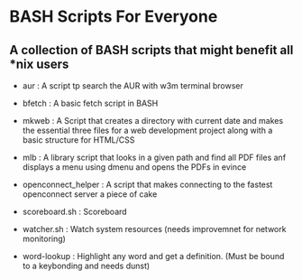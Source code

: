 # BASH Scripts For Everyone
## A collection of BASH scripts that might benefit all *nix users


- aur : A script tp search the AUR with w3m terminal browser

- bfetch : A basic fetch script in BASH

- mkweb : A Script that creates a directory with current date and makes the essential three files for a web development project along with a basic structure for HTML/CSS

- mlb : A library script that looks in a given path and find all PDF files anf displays a menu using dmenu and opens the PDFs in evince

- openconnect_helper : A script that makes connecting to the fastest openconnect server a piece of cake

- scoreboard.sh : Scoreboard

- watcher.sh : Watch system resources (needs improvemnet for network monitoring)

- word-lookup : Highlight any word and get a definition. (Must be bound to a keybonding and needs dunst)
